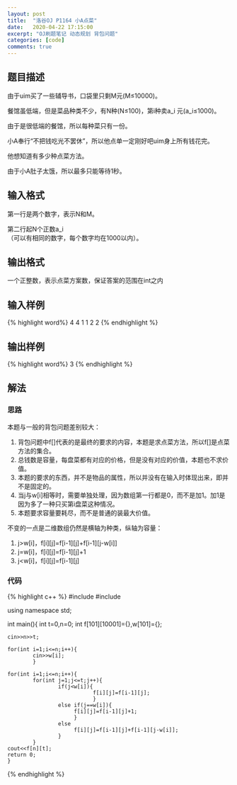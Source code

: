 ```yaml
---
layout: post
title:  "洛谷OJ P1164 小A点菜"
date:   2020-04-22 17:15:00
excerpt: "OJ刷题笔记 动态规划 背包问题"
categories: [code]
comments: true
---
```


## 题目描述

由于uim买了一些辅导书，口袋里只剩M元(M≤10000)。

餐馆虽低端，但是菜品种类不少，有N种(N≤100)，第i种卖a_i 元(a_i≤1000)。

由于是很低端的餐馆，所以每种菜只有一份。

小A奉行“不把钱吃光不罢休”，所以他点单一定刚好吧uim身上所有钱花完。

他想知道有多少种点菜方法。

由于小A肚子太饿，所以最多只能等待1秒。

## 输入格式

第一行是两个数字，表示N和M。

第二行起N个正数a_i
​	
 （可以有相同的数字，每个数字均在1000以内）。

## 输出格式

一个正整数，表示点菜方案数，保证答案的范围在int之内

## 输入样例

{% highlight word%}
4 4
1 1 2 2
{% endhighlight %}

## 输出样例
{% highlight word%}
3
{% endhighlight %}

## 解法

### 思路

本题与一般的背包问题差别较大：

1. 背包问题中f[]代表的是最终的要求的内容，本题是求点菜方法，所以f[]是点菜方法的集合。
2. 总钱数是容量，每盘菜都有对应的价格，但是没有对应的价值，本题也不求价值。
3. 本题的要求的东西，并不是物品的属性，所以并没有在输入时体现出来，即并不是固定的。
4. 当j与w[i]相等时，需要单独处理，因为数组第一行都是0，而不是加1。加1是因为多了一种只买第i盘菜这种情况。
5. 本题要求容量要耗尽，而不是普通的装最大价值。

不变的一点是二维数组仍然是横轴为种类，纵轴为容量：

1. j>w[i]，f[i][j]=f[i-1][j]+f[i-1][j-w[i]]
2. j=w[i]，f[i][j]=f[i-1][j]+1
3. j<w[i]，f[i][j]=f[i-1][j]

### 代码

{% highlight c++ %}
#include<iostream>
#include<cmath>

using namespace std;

int main(){
    int t=0,n=0;
    int f[101][10001]={},w[101]={};
    
    cin>>n>>t;
    
    for(int i=1;i<=n;i++){
            cin>>w[i];
            }
    
    for(int i=1;i<=n;i++){
            for(int j=1;j<=t;j++){
                    if(j<w[i]){
                               f[i][j]=f[i-1][j];
                               }
                    else if(j==w[i]){
                         f[i][j]=f[i-1][j]+1;
                         }
                    else
                         f[i][j]=f[i-1][j]+f[i-1][j-w[i]];
                    }
            }
    cout<<f[n][t];
    return 0;
    }

{% endhighlight %}
